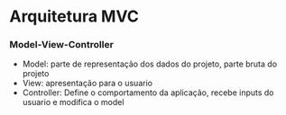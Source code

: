 # Arquitetura MVC
### Model-View-Controller

- Model: parte de representação dos dados do projeto, parte bruta do projeto
- View: apresentação para o usuario
- Controller: Define o comportamento da aplicação, recebe inputs do usuario e modifica o model

